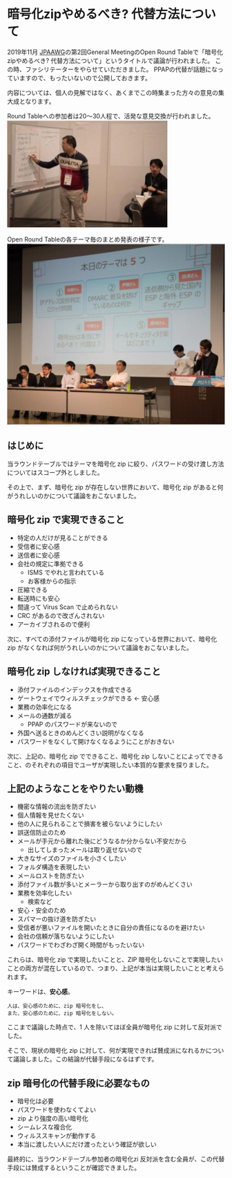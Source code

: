 # 暗号化zipやめるべき? 代替方法について

2019年11月 [JPAAWG](https://www.jpaawg.org)の第2回General MeetingのOpen Round Tableで「暗号化zipやめるべき? 代替方法について」というタイトルで議論が行われました。
この時、ファシリテーターをやらせていただきました。
PPAPの代替が話題になっていますので、もったいないので公開しておきます。

内容については、個人の見解ではなく、あくまでこの時集まった方々の意見の集大成となります。

Round Tableへの参加者は20～30人程で、活発な意見交換が行われました。
![](roundtable2.JPG)

Open Round Tableの各テーマ毎のまとめ発表の様子です。
![](roundtable1.JPG)

## はじめに

当ラウンドテーブルではテーマを暗号化 zip に絞り、パスワードの受け渡し方法についてはスコープ外としました。

その上で、まず、暗号化 zip が存在しない世界において、暗号化 zip があると何がうれしいのかについて議論をおこないました。

## 暗号化 zip で実現できること

- 特定の人だけが見ることができる
- 受信者に安心感
- 送信者に安心感
- 会社の規定に準拠できる
  - ISMS でやれと言われている
  - お客様からの指示
- 圧縮できる
- 転送時にも安心
- 間違って Virus Scan で止められない
- CRC があるので改ざんされない
- アーカイブされるので便利

次に、すべての添付ファイルが暗号化 zip になっている世界において、暗号化 zip がなくなれば何がうれしいのかについて議論をおこないました。

## 暗号化 zip しなければ実現できること

- 添付ファイルのインデックスを作成できる
- ゲートウェイでウィルスチェックができる ← 安心感
- 業務の効率化になる
- メールの通数が減る
  - PPAP のパスワードが来ないので
- 外国へ送るときのめんどくさい説明がなくなる
- パスワードをなくして開けなくなるようにことがおきない

次に、上記の、暗号化 zip でできること、暗号化 zip しないことによってできること、のそれぞれの項目でユーザが実現したい本質的な要求を探りました。

## 上記のようなことをやりたい動機

- 機密な情報の流出を防ぎたい
- 個人情報を見せたくない
- 他の人に見られることで損害を被らないようにしたい
- 誤送信防止のため
- メールが手元から離れた後にどうなるか分からない不安だから
  - 出してしまったメールは取り返せないので
- 大きなサイズのファイルを小さくしたい
- フォルダ構造を表現したい
- メールロストを防ぎたい
- 添付ファイル数が多いとメーラーから取り出すのがめんどくさい
- 業務を効率化したい
  - 検索など
- 安心・安全のため
- スパマーの抜け道を防ぎたい
- 受信者が悪いファイルを開いたときに自分の責任になるのを避けたい
- 会社の信頼が落ちないようにしたい
- パスワードでわざわざ開く時間がもったいない

これらは、暗号化 zip で実現したいことと、ZIP 暗号化しないことで実現したいことの両方が混在しているので、つまり、上記が本当は実現したいことと考えられます。

キーワードは、**安心感**。

    人は、安心感のために、zip 暗号化をし、
    また、安心感のために、zip 暗号化をしない。

ここまで議論した時点で、1 人を除いてほぼ全員が暗号化 zip に対して反対派でした。

そこで、現状の暗号化 zip に対して、何が実現できれば賛成派になれるかについて議論しました。この結論が代替手段になるはずです。

## zip 暗号化の代替手段に必要なもの

- 暗号化は必要
- パスワードを使わなくてよい
- zip より強度の高い暗号化
- シームレスな複合化
- ウィルススキャンが動作する
- 本当に渡したい人にだけ渡ったという確証が欲しい

最終的に、当ラウンドテーブル参加者の暗号化zi 反対派を含む全員が、この代替手段には賛成するということが確認できました。
